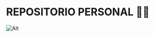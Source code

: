 # REPOSITORIO PERSONAL 🤵‍♂️
![Alt](https://global-uploads.webflow.com/62cedc1395c80f1b5caa8dc2/649de608fa78ae2188683305_Why%20Can%27t%20I%20Relax%20Email.jpg)
<!--
**Julian100j/Julian100j** is a ✨ _special_ ✨ repository because its `README.md` (this file) appears on your GitHub profile.

Here are some ideas to get you started:

- 🔭 I’m currently working on ...
- 🌱 I’m currently learning ...
- 👯 I’m looking to collaborate on ...
- 🤔 I’m looking for help with ...
- 💬 Ask me about ...
- 📫 How to reach me: ...
- 😄 Pronouns: ...
- ⚡ Fun fact: ...
-->
